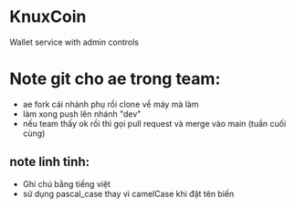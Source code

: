 # KnuxCoin

Wallet service with admin controls

# Note git cho ae trong team:

- ae fork cái nhánh phụ rồi clone về máy mà làm
- làm xong push lên nhánh "dev"
- nếu team thấy ok rồi thì gọi pull request và merge vào main (tuần cuối cùng)

## note linh tinh:

- Ghi chú bằng tiếng việt
- sử dụng pascal_case thay vì camelCase khi đặt tên biến

